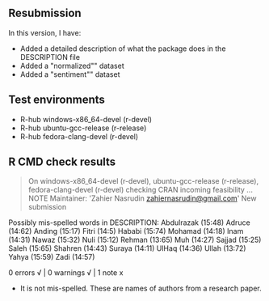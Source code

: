 ## Resubmission
In this version, I have:

* Added a detailed description of what the package does in the DESCRIPTION file
* Added a "normalized"" dataset
* Added a "sentiment"" dataset


## Test environments
- R-hub windows-x86_64-devel (r-devel)
- R-hub ubuntu-gcc-release (r-release)
- R-hub fedora-clang-devel (r-devel)

## R CMD check results
> On windows-x86_64-devel (r-devel), ubuntu-gcc-release (r-release), fedora-clang-devel (r-devel)
  checking CRAN incoming feasibility ... NOTE
  Maintainer: 'Zahier Nasrudin <zahiernasrudin@gmail.com>'
  New submission
  
   Possibly mis-spelled words in DESCRIPTION:
    Abdulrazak (15:48)
    Adruce (14:62)
    Anding (15:17)
    Fitri (14:5)
    Hababi (15:74)
    Mohamad (14:18)
    Inam (14:31)
    Nawaz (15:32)
    Nuli (15:12)
    Rehman (13:65)
    Muh (14:27)
    Sajjad (15:25)
    Saleh (15:65)
    Shahren (14:43)
    Suraya (14:11)
    UlHaq (14:36)
    Ullah (13:72)
    Yahya (15:59)
    Zadi (14:57)


0 errors √ | 0 warnings √ | 1 note x

* It is not mis-spelled. These are names of authors from a research paper.
